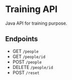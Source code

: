 # Training API

Java API for training purpose.

## Endpoints

- GET `/people`
- GET `/people/id`
- POST `/people`
- DELETE `/people/id`
- POST `/reset`